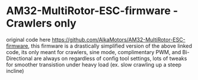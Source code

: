 # AM32-MultiRotor-ESC-firmware - Crawlers only
original code here https://github.com/AlkaMotors/AM32-MultiRotor-ESC-firmware, 
this firmware is a drastically simplified version of the above linked code, its only meant for crawlers, sine mode, complimentary PWM, and Bi-Directional are always on regardless of config tool settings, lots of tweaks for smoother transistion under heavy load (ex. slow crawling up a steep incline)
